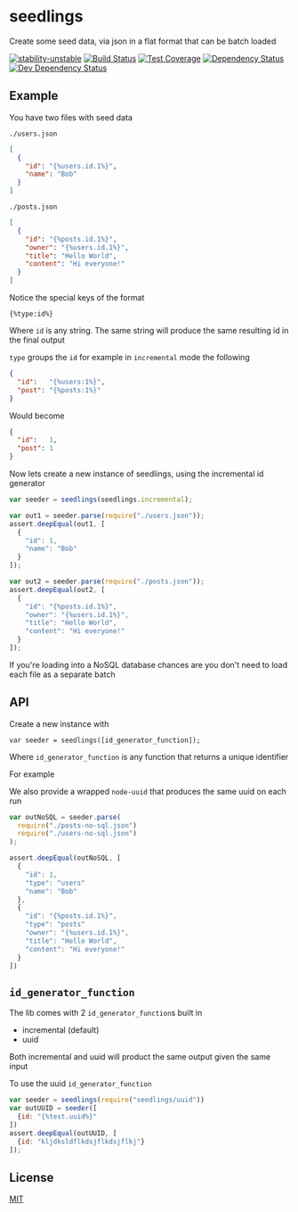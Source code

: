 # seedlings
Create some seed data, via json in a flat format that can be batch loaded

[![stability-unstable](https://img.shields.io/badge/stability-unstable-yellow.svg)][stability]
[![Build Status](https://circleci.com/gh/orangemug/seedlings.png?style=shield)][circleci]
[![Test Coverage](https://codeclimate.com/github/orangemug/seedlings/badges/coverage.svg)][codeclimate]
[![Dependency Status](https://david-dm.org/orangemug/seedlings.svg)][dm-prod]
[![Dev Dependency Status](https://david-dm.org/orangemug/seedlings/dev-status.svg)][dm-dev]

[stability]:   https://github.com/orangemug/seedlings#unstable
[circleci]:    https://circleci.com/gh/orangemug/seedlings
[codeclimate]: https://codeclimate.com/github/orangemug/seedlings/coverage
[dm-prod]:     https://david-dm.org/orangemug/seedlings
[dm-dev]:      https://david-dm.org/orangemug/seedlings#info=devDependencies


## Example
You have two files with seed data

`./users.json`
```json
[
  {
    "id": "{%users.id.1%}",
    "name": "Bob"
  }
]
```

`./posts.json`
```json
[
  {
    "id": "{%posts.id.1%}",
    "owner": "{%users.id.1%}",
    "title": "Hello World",
    "content": "Hi everyone!"
  }
]
```

Notice the special keys of the format

```
{%type:id%}
```

Where `id` is any string. The same string will produce the same resulting id in the final output

`type` groups the `id` for example in `incremental` mode the following

```json
{
  "id":   "{%users:1%}",
  "post": "{%posts:1%}"
}
```

Would become

```json
{
  "id":   1,
  "post": 1
}
```

Now lets create a new instance of seedlings, using the incremental id generator

```js
var seeder = seedlings(seedlings.incremental);

var out1 = seeder.parse(require("./users.json"));
assert.deepEqual(out1, [
  {
    "id": 1,
    "name": "Bob"
  }
]);

var out2 = seeder.parse(require("./posts.json"));
assert.deepEqual(out2, [
  {
    "id": "{%posts.id.1%}",
    "owner": "{%users.id.1%}",
    "title": "Hello World",
    "content": "Hi everyone!"
  }
]);
```

If you're loading into a NoSQL database chances are you don't need to load each file as a separate batch

## API
Create a new instance with

    var seeder = seedlings([id_generator_function]);

Where `id_generator_function` is any function that returns a unique identifier

For example 

We also provide a wrapped `node-uuid` that produces the same uuid on each run

```js
var outNoSQL = seeder.parse(
  require("./posts-no-sql.json")
  require("./users-no-sql.json")
);

assert.deepEqual(outNoSQL, [
  {
    "id": 1,
    "type": "users"
    "name": "Bob"
  },
  {
    "id": "{%posts.id.1%}",
    "type": "posts"
    "owner": "{%users.id.1%}",
    "title": "Hello World",
    "content": "Hi everyone!"
  }
])
```

## `id_generator_function`
The lib comes with 2 `id_generator_function`s built in

 * incremental (default)
 * uuid 

Both incremental and uuid will product the same output given the same input

To use the uuid `id_generator_function`

```js
var seeder = seedlings(require("seedlings/uuid"))
var outUUID = seeder([
  {id: "{%test.uuid%}"
])
assert.deepEqual(outUUID, [
  {id: "kljdksldflkdsjflkdsjflkj"}
]);
```


## License
[MIT](LICENSE)

